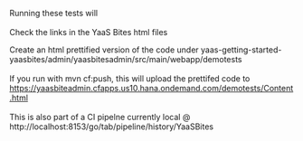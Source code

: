 Running these tests will <br>
<br>
Check the links in the YaaS Bites html files<br>

Create an html prettified version of the code under yaas-getting-started-yaasbites/admin/yaasbitesadmin/src/main/webapp/demotests<br>
<br>
If you run with mvn cf:push, this will upload the prettifed code to  https://yaasbiteadmin.cfapps.us10.hana.ondemand.com/demotests/Content.html<br>
<br>
This is also part of a CI pipelne currently local @ http://localhost:8153/go/tab/pipeline/history/YaaSBites

